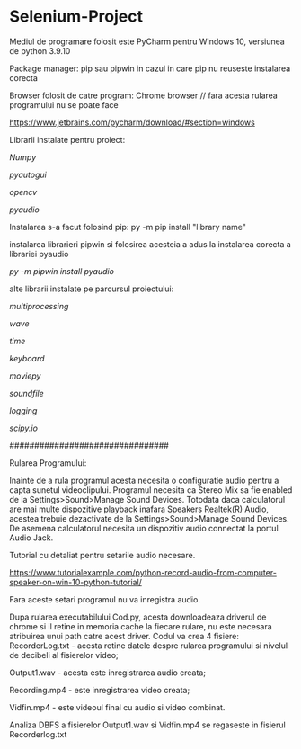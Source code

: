 # Selenium-Project

Mediul de programare folosit este PyCharm pentru Windows 10, versiunea de python 3.9.10

Package manager: pip sau pipwin in cazul in care pip nu reuseste instalarea corecta

Browser folosit de catre program: Chrome browser // fara acesta rularea programului nu se poate face

https://www.jetbrains.com/pycharm/download/#section=windows

Librarii instalate pentru proiect:

*Numpy* 

*pyautogui*

*opencv*

*pyaudio*

Instalarea s-a facut folosind pip: py -m pip install "library name"

instalarea librarieri pipwin si folosirea acesteia a adus la instalarea corecta a librariei pyaudio

*py -m pipwin install pyaudio*

alte librarii instalate pe parcursul proiectului:

*multiprocessing*

*wave*

*time*

*keyboard*

*moviepy*

*soundfile*

*logging*

*scipy.io*

################################

Rularea Programului:

Inainte de a rula programul acesta necesita o configuratie audio pentru a capta sunetul videoclipului. Programul necesita ca Stereo Mix sa fie enabled de la
Settings>Sound>Manage Sound Devices. Totodata daca calculatorul are mai multe dispozitive playback inafara Speakers Realtek(R) Audio, acestea trebuie dezactivate de
la Settings>Sound>Manage Sound Devices. De asemena calculatorul necesita un dispozitiv audio connectat la portul Audio Jack.

Tutorial cu detaliat pentru setarile audio necesare.

https://www.tutorialexample.com/python-record-audio-from-computer-speaker-on-win-10-python-tutorial/

Fara aceste setari programul nu va inregistra audio.

Dupa rularea executabilului Cod.py, acesta downloadeaza driverul de chrome si il retine in memoria cache la fiecare rulare, nu este necesara atribuirea unui 
path catre acest driver. Codul va crea 4 fisiere: 
RecorderLog.txt - acesta retine datele despre rularea programului si nivelul de decibeli al fisierelor video; 

Output1.wav - acesta este inregistrarea audio creata; 

Recording.mp4 - este inregistrarea video creata; 

Vidfin.mp4 - este videoul final cu audio si video combinat.

Analiza DBFS a fisierelor Output1.wav si Vidfin.mp4 se regaseste in fisierul Recorderlog.txt
